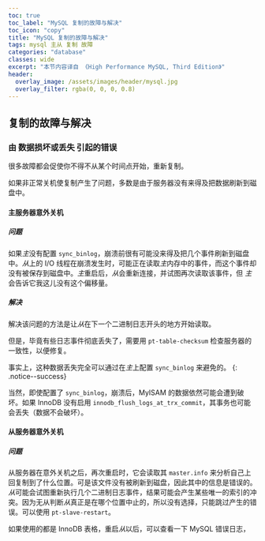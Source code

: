 ```yaml
---
toc: true
toc_label: "MySQL 复制的故障与解决"
toc_icon: "copy"
title: "MySQL 复制的故障与解决"
tags: mysql 主从 复制 故障
categories: "database"
classes: wide
excerpt: "本节内容译自 《High Performance MySQL, Third Edition》"
header:
  overlay_image: /assets/images/header/mysql.jpg
  overlay_filter: rgba(0, 0, 0, 0.8)
---
```






## 复制的故障与解决





### 由 数据损坏或丢失 引起的错误

很多故障都会促使你不得不从某个时间点开始，重新复制。

如果非正常关机使复制产生了问题，多数是由于服务器没有来得及把数据刷新到磁盘中。



#### 主服务器意外关机


##### 问题

如果*主*没有配置 `sync_binlog`，崩溃前很有可能没来得及把几个事件刷新到磁盘中。*从*上的 I/O 线程在崩溃发生时，可能正在读取*主*内存中的事件，而这个事件却没有被保存到磁盘中。*主*重启后，*从*会重新连接，并试图再次读取该事件，但 *主* 会告诉它我这儿没有这个偏移量。

##### 解决

解决该问题的方法是让*从*在下一个二进制日志开头的地方开始读取。

但是，毕竟有些日志事件彻底丢失了，需要用 `pt-table-checksum` 检查服务器的一致性，以便修复。

事实上，这种数据丢失完全可以通过在*主*上配置 `sync_binlog` 来避免的。
{: .notice--success}

当然，即使配置了 `sync_binlog`，崩溃后，MyISAM 的数据依然可能会遭到破坏。如果 InnoDB 没有启用 `innodb_flush_logs_at_trx_commit`，其事务也可能会丢失（数据不会破坏）。




#### 从服务器意外关机


##### 问题

从服务器在意外关机之后，再次重启时，它会读取其 `master.info` 来分析自己上回复制到了什么位置。可是该文件没有被刷新到磁盘，因此其中的信息是错误的。*从*可能会试图重新执行几个二进制日志事件，结果可能会产生某些唯一的索引的冲突。因为无从判断*从*真正是在哪个位置中止的，所以没有选择，只能跳过产生的错误。可以使用 `pt-slave-restart`。

如果使用的都是 InnoDB 表格，重启*从*以后，可以查看一下 MySQL 错误日志，
